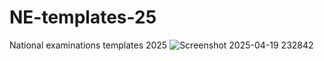 # NE-templates-25
National examinations templates 2025
![Screenshot 2025-04-19 232842](https://github.com/user-attachments/assets/1e1f6432-edaa-4823-8b3e-3cdb9b90c68d)
